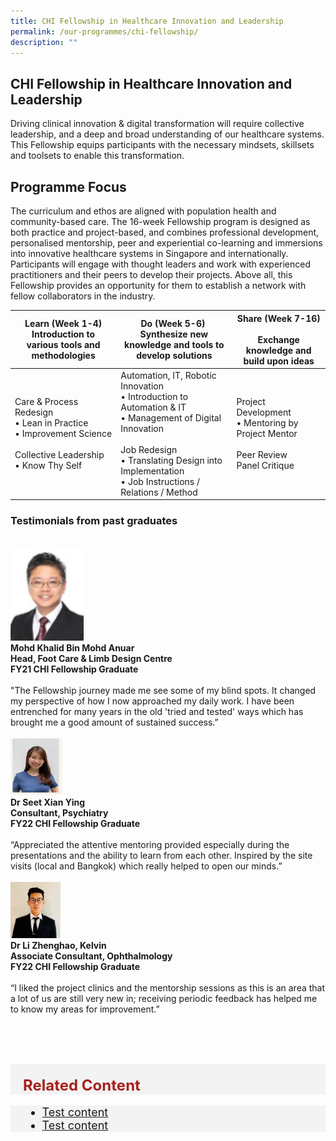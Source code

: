 ```yaml
---
title: CHI Fellowship in Healthcare Innovation and Leadership
permalink: /our-programmes/chi-fellowship/
description: ""
---
```

##  CHI Fellowship in Healthcare Innovation and Leadership

Driving clinical innovation &amp; digital transformation will require collective leadership, and a deep and broad understanding of our healthcare systems. This Fellowship equips participants with the necessary mindsets, skillsets and toolsets to enable this transformation.

## Programme Focus 
The curriculum and ethos are aligned with population health and community-based care. The 16-week Fellowship program is designed as both practice and project-based, and combines professional development, personalised mentorship, peer and experiential co-learning and immersions into innovative healthcare systems in Singapore and internationally. 
Participants will engage with thought leaders and work with experienced practitioners and their peers to develop their projects. Above all, this Fellowship provides an opportunity for them to establish a network with fellow collaborators in the industry.



| Learn (Week 1-4) <br> Introduction to various tools and methodologies  | Do (Week 5-6) ​ <br> Synthesize new knowledge and tools to develop solutions  | Share (Week 7-16) ​<br>Exchange knowledge and build upon ideas  |
| -------- | -------- | -------- |
| Care &amp; Process Redesign​<br>•	Lean in Practice<br> •	Improvement Science<br><br>Collective Leadership<br>•	Know Thy Self   | Automation, IT, Robotic Innovation <br> •	Introduction to Automation &amp; IT <br>•	Management of Digital Innovation<br><br>Job Redesign<br>•	Translating Design into Implementation<br>•	Job Instructions / Relations / Method | Project Development<br>•	Mentoring by Project Mentor  <br><br>Peer Review <br> Panel Critique   |



### Testimonials from past graduates

<br>
<div class="row">
<div class="col"> 
<img alt="1st person" src="/images/Testimonials%20Pictures/mohd%20khalid.png"><br>
		<div class="header"><b>Mohd Khalid Bin Mohd Anuar<br>
Head, Foot Care &amp; Limb Design Centre<br>
FY21 CHI Fellowship Graduate
 </b></div><br>
		<div class="para">"The Fellowship journey made me see some of my blind spots. It changed my perspective of how I now approached my daily work. I have been entrenched for many years in the old 'tried and tested' ways which has brought me a good amount of sustained success.”

</div>
<br>

</div>
	<div class="col"> 
<img alt="2nd person" src="/images/Testimonials%20Pictures/dr%20seet%20xian%20ying.png"><br>
	<div class="header"><b>Dr Seet Xian Ying
<br>Consultant, Psychiatry
<br>FY22 CHI Fellowship Graduate
 </b></div><br>
	<div class="para">“Appreciated the attentive mentoring provided especially during the presentations and the ability to learn from each other. Inspired by the site visits (local and Bangkok) which really helped to open our minds.” 

</div>
<br>

</div>
	<div class="col"> 
<a href="/initiatives/strategic-national-projects/e-payments"><img src="/images/Testimonials%20Pictures/dr%20li%20zhenghao%20kelvin.png"></a><br>
	<div class="header"><b>Dr Li Zhenghao, Kelvin 
<br>Associate Consultant, Ophthalmology
<br>FY22 CHI Fellowship Graduate
</b></div><br>
	<div class="para">“I liked the project clinics and the mentorship sessions as this is an area that a lot of us are still very new in; receiving periodic feedback has helped me to know my areas for improvement.”

</div>
<br></div></div>

<br><br>

<div style="font-size:24px; font-weight: 700; color: #a6221c; background-color: #f3f3f3; padding: 20px 0px 0px 20px;" class="row"> Related Content</div>

<div style="font-size:18px ;background-color: #f3f3f3; padding: 0px 25px 0px 20px;" class="row">
	<ul>
		<li><a href="/files/press-releases/2023/COS%202023%20Infographic%20-%20Smart%20Nation%20Today%20and%20Beyond.pdf">Test content</a></li>
	<li><a href="/files/press-releases/2023/COS%202023%20Infographic%20-%20Smart%20Nation%20Today%20and%20Beyond.pdf">Test content</a></li>
			</ul>
</div>